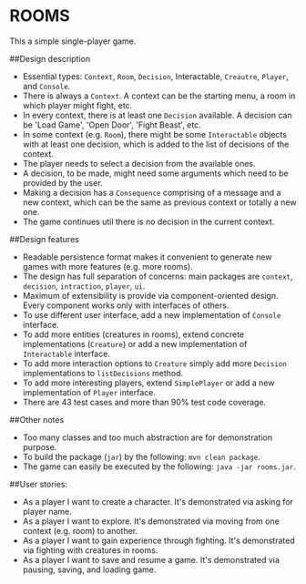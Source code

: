 ROOMS
=====
This a simple single-player game.  

##Design description
- Essential types: `Context`, `Room`, `Decision`, Interactable, `Creautre`, `Player`, and `Console`.
- There is always a `Context`. A context can be the starting menu, a room in which player might fight, etc.  
- In every context, there is at least one `Decision` available. A decision can be 'Load Game', 'Open Door', 
'Fight Beast', etc.  
- In some context (e.g. `Room`), there might be some `Interactable` objects with at least one decision, 
which is added to the list of decisions of the context.  
- The player needs to select a decision from the available ones.  
- A decision, to be made, might need some arguments which need to be provided by the user.  
- Making a decision has a `Consequence` comprising of a message and a new context, which can be the same as previous context or totally a new one.  
- The game continues util there is no decision in the current context.  

##Design features
- Readable persistence format makes it convenient to generate new games with more features (e.g. more rooms).
- The design has full separation of concerns: main packages 
are `context`, `decision`, `intraction`, `player`, `ui`.  
- Maximum of extensibility is provide via component-oriented design.
 Every component works only with interfaces of others.  
- To use different user interface, add a new implementation of `Console` interface.  
- To add more entities (creatures in rooms), extend concrete implementations 
(`Creature`) or add a new implementation of `Interactable` interface.  
- To add more interaction options to `Creature` simply add more `Decision` implementations to `listDecisions` method.  
- To add more interesting players, extend `SimplePlayer` or add a new implementation of `Player` interface.  
- There are 43 test cases and more than 90% test code coverage.  
  

##Other notes
- Too many classes and too much abstraction are for demonstration purpose.  
- To build the package (`jar`) by the following: `mvn clean package`.  
- The game can easily be executed by the following: `java -jar rooms.jar`.  

##User stories:
- As a player I want to create a character. It's demonstrated via asking for player name.  
- As a player I want to explore. It's demonstrated via moving from one context (e.g. room) to another.  
- As a player I want to gain experience through fighting. It's demonstrated via fighting with creatures in rooms.  
- As a player I want to save and resume a game. It's demonstrated via pausing, saving, and loading game.